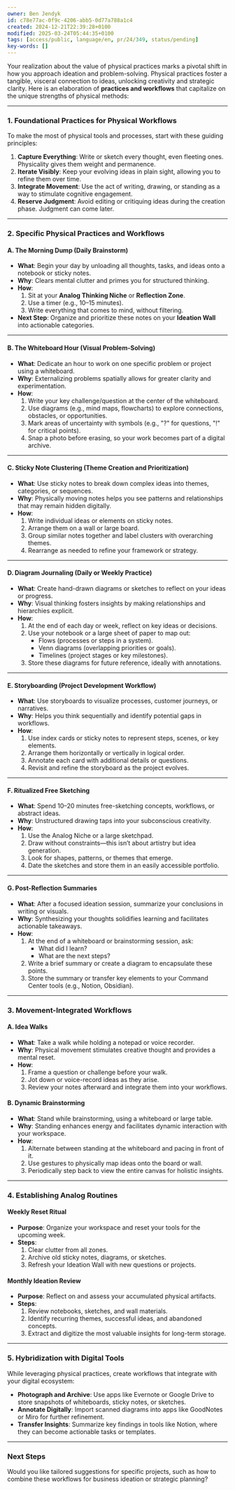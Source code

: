 ```yaml
---
owner: Ben Jendyk
id: c78e77ac-0f9c-4206-abb5-0d77a788a1c4
created: 2024-12-21T22:39:28+0100
modified: 2025-03-24T05:44:35+0100
tags: [access/public, language/en, pr/24/349, status/pending]
key-words: []
---
```




Your realization about the value of physical practices marks a pivotal shift in how you approach ideation and problem-solving. Physical practices foster a tangible, visceral connection to ideas, unlocking creativity and strategic clarity. Here is an elaboration of **practices and workflows** that capitalize on the unique strengths of physical methods:

---

### **1. Foundational Practices for Physical Workflows**

To make the most of physical tools and processes, start with these guiding principles:

1. **Capture Everything**: Write or sketch every thought, even fleeting ones. Physicality gives them weight and permanence.  
2. **Iterate Visibly**: Keep your evolving ideas in plain sight, allowing you to refine them over time.  
3. **Integrate Movement**: Use the act of writing, drawing, or standing as a way to stimulate cognitive engagement.  
4. **Reserve Judgment**: Avoid editing or critiquing ideas during the creation phase. Judgment can come later.

---

### **2. Specific Physical Practices and Workflows**

#### **A. The Morning Dump (Daily Brainstorm)**

- **What**: Begin your day by unloading all thoughts, tasks, and ideas onto a notebook or sticky notes.  
- **Why**: Clears mental clutter and primes you for structured thinking.  
- **How**:
  1. Sit at your **Analog Thinking Niche** or **Reflection Zone**.
  2. Use a timer (e.g., 10–15 minutes).
  3. Write everything that comes to mind, without filtering.  
- **Next Step**: Organize and prioritize these notes on your **Ideation Wall** into actionable categories.

---

#### **B. The Whiteboard Hour (Visual Problem-Solving)**

- **What**: Dedicate an hour to work on one specific problem or project using a whiteboard.  
- **Why**: Externalizing problems spatially allows for greater clarity and experimentation.  
- **How**:
  1. Write your key challenge/question at the center of the whiteboard.
  2. Use diagrams (e.g., mind maps, flowcharts) to explore connections, obstacles, or opportunities.
  3. Mark areas of uncertainty with symbols (e.g., "?" for questions, "!" for critical points).
  4. Snap a photo before erasing, so your work becomes part of a digital archive.

---

#### **C. Sticky Note Clustering (Theme Creation and Prioritization)**

- **What**: Use sticky notes to break down complex ideas into themes, categories, or sequences.  
- **Why**: Physically moving notes helps you see patterns and relationships that may remain hidden digitally.  
- **How**:
  1. Write individual ideas or elements on sticky notes.
  2. Arrange them on a wall or large board.
  3. Group similar notes together and label clusters with overarching themes.
  4. Rearrange as needed to refine your framework or strategy.

---

#### **D. Diagram Journaling (Daily or Weekly Practice)**

- **What**: Create hand-drawn diagrams or sketches to reflect on your ideas or progress.  
- **Why**: Visual thinking fosters insights by making relationships and hierarchies explicit.  
- **How**:
  1. At the end of each day or week, reflect on key ideas or decisions.
  2. Use your notebook or a large sheet of paper to map out:
	  - Flows (processes or steps in a system).
	  - Venn diagrams (overlapping priorities or goals).
	  - Timelines (project stages or key milestones).
  3. Store these diagrams for future reference, ideally with annotations.

---

#### **E. Storyboarding (Project Development Workflow)**

- **What**: Use storyboards to visualize processes, customer journeys, or narratives.  
- **Why**: Helps you think sequentially and identify potential gaps in workflows.  
- **How**:
  1. Use index cards or sticky notes to represent steps, scenes, or key elements.
  2. Arrange them horizontally or vertically in logical order.
  3. Annotate each card with additional details or questions.
  4. Revisit and refine the storyboard as the project evolves.

---

#### **F. Ritualized Free Sketching**

- **What**: Spend 10–20 minutes free-sketching concepts, workflows, or abstract ideas.  
- **Why**: Unstructured drawing taps into your subconscious creativity.  
- **How**:
  1. Use the Analog Niche or a large sketchpad.
  2. Draw without constraints—this isn’t about artistry but idea generation.
  3. Look for shapes, patterns, or themes that emerge.
  4. Date the sketches and store them in an easily accessible portfolio.

---

#### **G. Post-Reflection Summaries**

- **What**: After a focused ideation session, summarize your conclusions in writing or visuals.  
- **Why**: Synthesizing your thoughts solidifies learning and facilitates actionable takeaways.  
- **How**:
  1. At the end of a whiteboard or brainstorming session, ask:
	  - What did I learn?
	  - What are the next steps?
  2. Write a brief summary or create a diagram to encapsulate these points.
  3. Store the summary or transfer key elements to your Command Center tools (e.g., Notion, Obsidian).

---

### **3. Movement-Integrated Workflows**

#### **A. Idea Walks**

- **What**: Take a walk while holding a notepad or voice recorder.  
- **Why**: Physical movement stimulates creative thought and provides a mental reset.  
- **How**:
  1. Frame a question or challenge before your walk.
  2. Jot down or voice-record ideas as they arise.
  3. Review your notes afterward and integrate them into your workflows.

#### **B. Dynamic Brainstorming**

- **What**: Stand while brainstorming, using a whiteboard or large table.  
- **Why**: Standing enhances energy and facilitates dynamic interaction with your workspace.  
- **How**:
  1. Alternate between standing at the whiteboard and pacing in front of it.
  2. Use gestures to physically map ideas onto the board or wall.
  3. Periodically step back to view the entire canvas for holistic insights.

---

### **4. Establishing Analog Routines**

#### **Weekly Reset Ritual**

- **Purpose**: Organize your workspace and reset your tools for the upcoming week.  
- **Steps**:
  1. Clear clutter from all zones.
  2. Archive old sticky notes, diagrams, or sketches.
  3. Refresh your Ideation Wall with new questions or projects.

#### **Monthly Ideation Review**

- **Purpose**: Reflect on and assess your accumulated physical artifacts.  
- **Steps**:
  1. Review notebooks, sketches, and wall materials.
  2. Identify recurring themes, successful ideas, and abandoned concepts.
  3. Extract and digitize the most valuable insights for long-term storage.

---

### **5. Hybridization with Digital Tools**

While leveraging physical practices, create workflows that integrate with your digital ecosystem:
- **Photograph and Archive**: Use apps like Evernote or Google Drive to store snapshots of whiteboards, sticky notes, or sketches.  
- **Annotate Digitally**: Import scanned diagrams into apps like GoodNotes or Miro for further refinement.  
- **Transfer Insights**: Summarize key findings in tools like Notion, where they can become actionable tasks or templates.

---

### **Next Steps**

Would you like tailored suggestions for specific projects, such as how to combine these workflows for business ideation or strategic planning?
